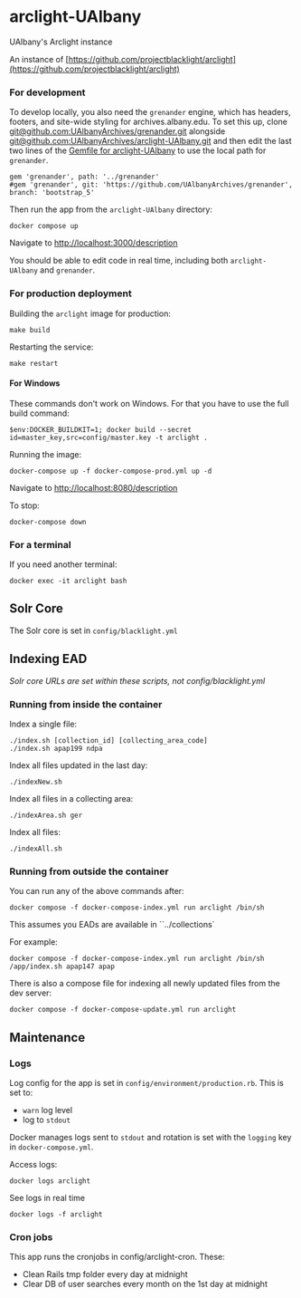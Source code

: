 # arclight-UAlbany
UAlbany's Arclight instance

An instance of [https://github.com/projectblacklight/arclight](https://github.com/projectblacklight/arclight)

### For development

To develop locally, you also need the `grenander` engine, which has headers, footers, and site-wide styling for archives.albany.edu. To set this up, clone [git@github.com:UAlbanyArchives/grenander.git](https://github.com/UAlbanyArchives/grenander) alongside [git@github.com:UAlbanyArchives/arclight-UAlbany.git](https://github.com/UAlbanyArchives/arclight-UAlbany) and then edit the last two lines of the [Gemfile for arclight-UAlbany](https://github.com/UAlbanyArchives/arclight-UAlbany/blob/update_1.4/Gemfile#L79-L80) to use the local path for `grenander`.

```
gem 'grenander', path: '../grenander'
#gem 'grenander', git: 'https://github.com/UAlbanyArchives/grenander', branch: 'bootstrap_5'
```

Then run the app from the `arclight-UAlbany` directory:
```
docker compose up
```

Navigate to [http://localhost:3000/description](http://localhost:3000/description)

You should be able to edit code in real time, including both `arclight-UAlbany` and `grenander`.

### For production deployment

Building the `arclight` image for production:
```
make build
```

Restarting the service:
```
make restart
```

#### For Windows

These commands don't work on Windows. For that you have to use the full build command:
```
$env:DOCKER_BUILDKIT=1; docker build --secret id=master_key,src=config/master.key -t arclight .
```

Running the image:
```
docker-compose up -f docker-compose-prod.yml up -d
```
Navigate to [http://localhost:8080/description](http://localhost:8080/description)


To stop:
```
docker-compose down
```

### For a terminal

If you need another terminal:
```
docker exec -it arclight bash
```

## Solr Core

The Solr core is set in `config/blacklight.yml`

## Indexing EAD

_Solr core URLs are set within these scripts, not config/blacklight.yml_

### Running from inside the container

Index a single file:
```
./index.sh [collection_id] [collecting_area_code]
./index.sh apap199 ndpa
```

Index all files updated in the last day:
```
./indexNew.sh
```

Index all files in a collecting area:
```
./indexArea.sh ger
```

Index all files:
```
./indexAll.sh
```

### Running from outside the container

You can run any of the above commands after:
```
docker compose -f docker-compose-index.yml run arclight /bin/sh
```

This assumes you EADs are available in ``../collections`

For example:
```
docker compose -f docker-compose-index.yml run arclight /bin/sh /app/index.sh apap147 apap
```

There is also a compose file for indexing all newly updated files from the dev server:
```
docker compose -f docker-compose-update.yml run arclight
```

## Maintenance

### Logs

Log config for the app is set in `config/environment/production.rb`. This is set to:
* `warn` log level
* log to `stdout`

Docker manages logs sent to `stdout` and rotation is set with the `logging` key in `docker-compose.yml`.

Access logs:
```
docker logs arclight
```

See logs in real time
```
docker logs -f arclight
```

### Cron jobs

This app runs the cronjobs in config/arclight-cron. These:
* Clean Rails tmp folder every day at midnight
* Clear DB of user searches every month on the 1st day at midnight
